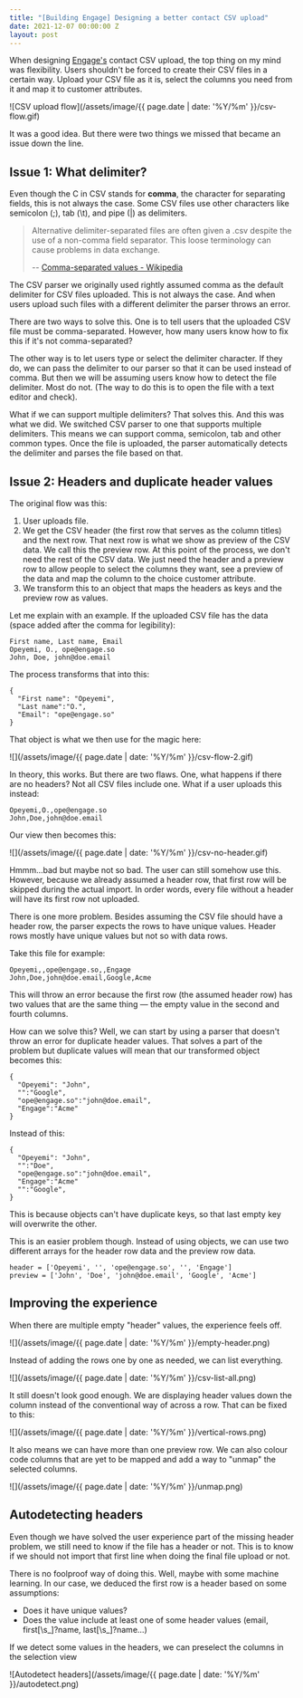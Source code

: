 ```yaml
---
title: "[Building Engage] Designing a better contact CSV upload"
date: 2021-12-07 00:00:00 Z
layout: post
---
```


When designing [Engage's](https://engage.so/) contact CSV upload, the top thing on my mind was flexibility. Users shouldn't be forced to create their CSV files in a certain way. Upload your CSV file as it is, select the columns you need from it and map it to customer attributes.

![CSV upload flow](/assets/image/{{ page.date | date: '%Y/%m' }}/csv-flow.gif)

It was a good idea. But there were two things we missed that became an issue down the line. 

## Issue 1: What delimiter?

Even though the C in CSV stands for **comma**, the character for separating fields, this is not always the case. Some CSV files use other characters like semicolon (;), tab (\t), and pipe (\|) as delimiters. 

> Alternative delimiter-separated files are often given a .csv despite the use of a non-comma field separator. This loose terminology can cause problems in data exchange.   
> 
> -- [Comma-separated values - Wikipedia](https://en.wikipedia.org/wiki/Comma-separated_values)

The CSV parser we originally used rightly assumed comma as the default delimiter for CSV files uploaded. This is not always the case. And when users upload such files with a different delimiter the parser throws an error.

There are two ways to solve this. One is to tell users that the uploaded CSV file must be comma-separated. However, how many users know how to fix this if it's not comma-separated? 

The other way is to let users type or select the delimiter character. If they do, we can pass the delimiter to our parser so that it can be used instead of comma. But then we will be assuming users know how to detect the file delimiter. Most do not. (The way to do this is to open the file with a text editor and check).

What if we can support multiple delimiters? That solves this. And this was what we did. We switched CSV parser to one that supports multiple delimiters. This means we can support comma, semicolon, tab and other common types. Once the file is uploaded, the parser automatically detects the delimiter and parses the file based on that.

## Issue 2: Headers and duplicate header values

The original flow was this:

1. User uploads file.
2. We get the CSV header (the first row that serves as the column titles) and the next row. That next row is what we show as preview of the CSV data. We call this the preview row. At this point of the process, we don't need the rest of the CSV data. We just need the header and a preview row to allow people to select the columns they want, see a preview of the data and map the column to the choice customer attribute.
3. We transform this to an object that maps the headers as keys and the preview row as values.

Let me explain with an example. If the uploaded CSV file has the data (space added after the comma for legibility):

```
First name, Last name, Email
Opeyemi, O., ope@engage.so
John, Doe, john@doe.email
```

The process transforms that into this:

```
{
  "First name": "Opeyemi",
  "Last name":"O.",
  "Email": "ope@engage.so"
}
```

That object is what we then use for the magic here:

![](/assets/image/{{ page.date | date: '%Y/%m' }}/csv-flow-2.gif)

In theory, this works. But there are two flaws. One, what happens if there are no headers? Not all CSV files include one. What if a user uploads this instead:

```
Opeyemi,O.,ope@engage.so
John,Doe,john@doe.email
```

Our view then becomes this:

![](/assets/image/{{ page.date | date: '%Y/%m' }}/csv-no-header.gif)

Hmmm...bad but maybe not so bad. The user can still somehow use this. However, because we already assumed a header row, that first row will be skipped during the actual import. In order words, every file without a header will have its first row not uploaded.

There is one more problem. Besides assuming the CSV file should have a header row, the parser expects the rows to have unique values. Header rows mostly have unique values but not so with data rows.

Take this file for example:

```
Opeyemi,,ope@engage.so,,Engage
John,Doe,john@doe.email,Google,Acme
```

This will throw an error because the first row (the assumed header row) has two values that are the same thing — the empty value in the second and fourth columns.

How can we solve this? Well, we can start by using a parser that doesn't throw an error for duplicate header values. That solves a part of the problem but duplicate values will mean that our transformed object becomes this:

```
{
  "Opeyemi": "John",
  "":"Google",
  "ope@engage.so":"john@doe.email",
  "Engage":"Acme"
}
```

Instead of this:

```
{
  "Opeyemi": "John",
  "":"Doe",
  "ope@engage.so":"john@doe.email",
  "Engage":"Acme"
  "":"Google",
}
```

This is because objects can't have duplicate keys, so that last empty key will overwrite the other. 

This is an easier problem though. Instead of using objects, we can use two different arrays for the header row data and the preview row data.

```
header = ['Opeyemi', '', 'ope@engage.so', '', 'Engage']
preview = ['John', 'Doe', 'john@doe.email', 'Google', 'Acme']
```

## Improving the experience

When there are multiple empty "header" values, the experience feels off.

![](/assets/image/{{ page.date | date: '%Y/%m' }}/empty-header.png)

Instead of adding the rows one by one as needed, we can list everything.

![](/assets/image/{{ page.date | date: '%Y/%m' }}/csv-list-all.png)

It still doesn't look good enough. We are displaying header values down the column instead of the conventional way of across a row. That can be fixed to this:

![](/assets/image/{{ page.date | date: '%Y/%m' }}/vertical-rows.png)

It also means we can have more than one preview row. We can also colour code columns that are yet to be mapped and add a way to "unmap" the selected columns.

![](/assets/image/{{ page.date | date: '%Y/%m' }}/unmap.png)

## Autodetecting headers

Even though we have solved the user experience part of the missing header problem, we still need to know if the file has a header or not. This is to know if we should not import that first line when doing the final file upload or not.

There is no foolproof way of doing this. Well, maybe with some machine learning. In our case, we deduced the first row is a header based on some assumptions:

- Does it have unique values?
- Does the value include at least one of some header values (email, first[\s_]?name, last[\s_]?name…)

If we detect some values in the headers, we can preselect the columns in the selection view

![Autodetect headers](/assets/image/{{ page.date | date: '%Y/%m' }}/autodetect.png)
